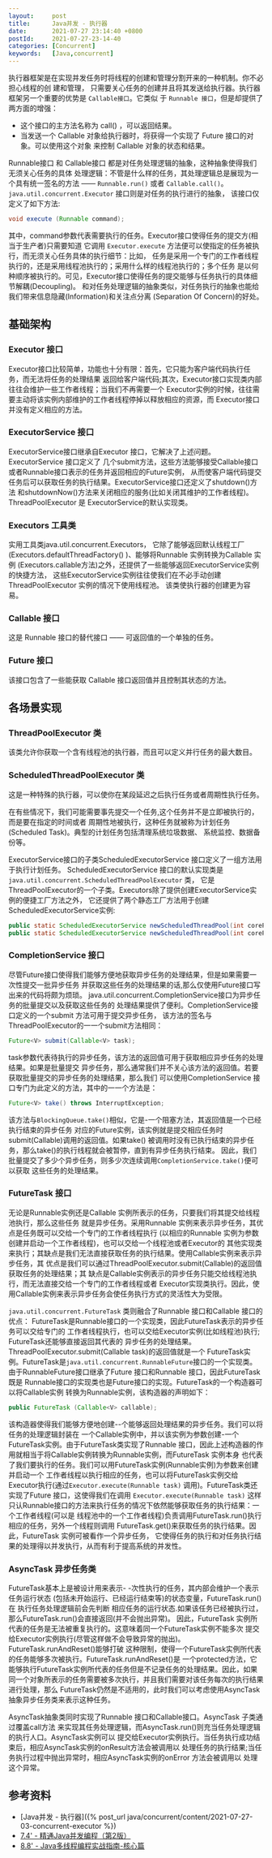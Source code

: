 ```yaml
---
layout:     post
title:      Java并发 - 执行器
date:       2021-07-27 23:14:40 +0800
postId:     2021-07-27-23-14-40
categories: [Concurrent]
keywords:   [Java,concurrent]
---
```


执行器框架是在实现并发任务时将线程的创建和管理分割开来的一种机制。你不必担心线程的创 建和管理，
只需要关心任务的创建并且将其发送给执行器。执行器框架另一个重要的优势是 `Callable接口`。它类似
于 `Runnable 接口`，但是却提供了两方面的增强：
* 这个接口的主方法名称为 call() ，可以返回结果。
* 当发送一个 Callable 对象给执行器时，将获得一个实现了 Future 接口的对象。可以使用这个对象
  来控制 Callable 对象的状态和结果。

Runnable接口 和 Callable接口 都是对任务处理逻辑的抽象，这种抽象使得我们无须关心任务的具体
处理逻辑：不管是什么样的任务，其处理逻辑总是展现为一个具有统一签名的方法 —— `Runnable.run()`
或者 `Callable.call()`。`java.util.concurrent.Executor` 接口则是对任务的执行进行的抽象，
该接口仅定义了如下方法:
```java
void execute (Runnable command);
```

其中，command参数代表需要执行的任务。Executor接口使得任务的提交方(相当于生产者)只需要知道
它调用 `Executor.execute` 方法便可以使指定的任务被执行，而无须关心任务具体的执行细节：比如，
任务是采用一个专门的工作者线程执行的，还是采用线程池执行的；采用什么样的线程池执行的；多个任务
是以何种顺序被执行的。可见，Executor接口使得任务的提交能够与任务执行的具体细节解耦(Decoupling)。
和对任务处理逻辑的抽象类似，对任务执行的抽象也能给我们带来信息隐藏(Information)和关注点分离
(Separation Of Concern)的好处。

## 基础架构

### Executor 接口
Executor接口比较简单，功能也十分有限：首先，它只能为客户端代码执行任务，而无法将任务的处理结果
返回给客户端代码;其次，Executor接口实现类内部往往会维护一些工作者线程；当我们不再需要一个
Executor实例的时候，往往需要主动将该实例内部维护的工作者线程停掉以释放相应的资源，而
Executor接口并没有定义相应的方法。

### ExecutorService 接口
ExecutorService接口继承自Executor 接口，它解决了上述问题。ExecutorService 接口定义了
几个submit方法，这些方法能够接受Callable接口或者Runnable接口表示的任务并返回相应的Future实例，
从而使客户端代码提交任务后可以获取任务的执行结果。ExecutorService接口还定义了shutdown()方法
和shutdownNow()方法来关闭相应的服务(比如关闭其维护的工作者线程)。ThreadPoolExecutor 是
ExecutorService的默认实现类。

### Executors 工具类
实用工具类java.util.concurrent.Executors， 它除了能够返回默认线程工厂
(Executors.defaultThreadFactory() )、能够将Runnable 实例转换为Callable 实例
(Executors.callable方法)之外，还提供了一些能够返回ExecutorService实例的快捷方法，
这些ExecutorService实例往往使我们在不必手动创建ThreadPoolExecutor 实例的情况下使用线程池。
该类使执行器的创建更为容易。

### Callable 接口
这是 Runnable 接口的替代接口 —— 可返回值的一个单独的任务。

### Future 接口
该接口包含了一些能获取 Callable 接口返回值并且控制其状态的方法。

## 各场景实现

### ThreadPoolExecutor 类
该类允许你获取一个含有线程池的执行器，而且可以定义并行任务的最大数目。

### ScheduledThreadPoolExecutor 类
这是一种特殊的执行器，可以使你在某段延迟之后执行任务或者周期性执行任务。

在有些情况下，我们可能需要事先提交一个任务,这个任务并不是立即被执行的，而是要在指定的时间或者
周期性地被执行，这种任务就被称为计划任务(Scheduled Task)。典型的计划任务包括清理系统垃圾数据、
系统监控、数据备份等。

ExecutorService接口的子类ScheduledExecutorService 接口定义了一组方法用于执行计划任务。
ScheduledExecutorService 接口的默认实现类是 `java.util.concurrent.ScheduledThreadPoolExecutor` 类，
它是ThreadPoolExecutor的一个子类。Executors除了提供创建ExecutorService实例的便捷工厂方法之外，
它还提供了两个静态工厂方法用于创建ScheduledExecutorService实例:
```java
public static ScheduledExecutorService newScheduledThreadPool(int corePoolSize);
public static ScheduledExecutorService newScheduledThreadPool(int corePoolSize, ThreadFactory threadFactory);
```

### CompletionService 接口
尽管Future接口使得我们能够方便地获取异步任务的处理结果，但是如果需要一次性提交一批异步任务
并获取这些任务的处理结果的话,那么仅使用Future接口写出来的代码将颇为烦琐。
java.util.concurrent.CompletionService接口为异步任务的批量提交以及获取这些任务的
处理结果提供了便利。CompletionService接口定义的一个submit 方法可用于提交异步任务，
该方法的签名与ThreadPoolExecutor的一一个submit方法相同：
```java
Future<V> submit(Callable<V> task);
```

task参数代表待执行的异步任务，该方法的返回值可用于获取相应异步任务的处理结果。如果是批量提交
异步任务，那么通常我们并不关心该方法的返回值。若要获取批量提交的异步任务的处理结果，那么我们
可以使用CompletionService 接口专门为此定义的方法，其中的一一个方法是：
```java
Future<V> take() throws InterruptException;
```
该方法与`BlockingQueue.take()`相似，它是-一个阻塞方法，其返回值是一个已经执行结束的异步任务
对应的Future实例，该实例就是提交相应任务时submit(Callable<V>)调用的返回值。如果take()
被调用时没有已执行结束的异步任务，那么take()的执行线程就会被暂停，直到有异步任务执行结束。
因此，我们批量提交了多少个异步任务，则多少次连续调用`CompletionService.take()`便可以获取
这些任务的处理结果。

### FutureTask 接口
无论是Runnable实例还是Callable 实例所表示的任务，只要我们将其提交给线程池执行，那么这些任务
就是异步任务。采用Runnable 实例来表示异步任务，其优点是任务既可以交给一个专门的工作者线程执行
(以相应的Runnable 实例为参数创建并启动一个工作者线程)，也可以交给一个线程池或者Executor的
其他实现类来执行；其缺点是我们无法直接获取任务的执行结果。使用Callable实例来表示异步任务，其
优点是我们可以通过ThreadPoolExecutor.submit(Callable<T>)的返回值获取任务的处理结果；其
缺点是Callable实例表示的异步任务只能交给线程池执行，而无法直接交给一个专门的工作者线程或者
Executor实现类执行。因此，使用Callable实例来表示异步任务会使任务执行方式的灵活性大为受限。

`java.util.concurrent.FutureTask` 类则融合了Runnable 接口和Callable 接口的优点：
FutureTask是Runnable接口的一个实现类，因此FutureTask表示的异步任务可以交给专门的
工作者线程执行，也可以交给Executor实例(比如线程池)执行; FutureTask还能够直接返回其代表的
异步任务的处理结果。ThreadPoolExecutor.submit(Callable<T> task)的返回值就是一个
FutureTask实例。FutureTask是`java.util.concurrent.RunnableFuture`接口的一个实现类。
由于RunnableFuture接口继承了Future 接口和Runnable 接口，因此FutureTask 既是
Runnable接口的实现类也是Future接口的实现。FutureTask的一个构造器可以将Callable实例
转换为Runnable实例，该构造器的声明如下：
```java
public FutureTask (Callable<V> callable);
```

该构造器使得我们能够方便地创建--个能够返回处理结果的异步任务。我们可以将任务的处理逻辑封装在
一个Callable实例中，并以该实例为参数创建-一个FutureTask实例。由于FutureTask类实现了Runnable 
接口，因此上述构造器的作用就相当于将Callable实例转换为Runnable实例，而FutureTask 实例本身
也代表了我们要执行的任务。我们可以用FutureTask实例(Runnable实例)为参数来创建并启动一个
工作者线程以执行相应的任务，也可以将FutureTask实例交给Executor执行(通过`Executor.execute(Runnable task)`
调用)。FutureTask类还实现了Future 接口，这使得我们在调用 `Executor.execute(Runnable task)`
这样只认Runnable接口的方法来执行任务的情况下依然能够获取任务的执行结果：一个工作者线程(可以是
线程池中的一个工作者线程)负责调用FutureTask.run()执行相应的任务，另外一个线程则调用
FutureTask.get()来获取任务的执行结果。因此，FutureTask 实例可被看作一个异步任务，
它使得任务的执行和对任务执行结果的处理得以并发执行，从而有利于提高系统的并发性。

### AsyncTask 异步任务类
FutureTask基本上是被设计用来表示- -次性执行的任务，其内部会维护一个表示任务运行状态
(包括未开始运行、已经运行结束等)的状态变量，FutureTask.run()在 执行任务处理逻辑前会先判断
相应任务的运行状态.如果该任务已经被执行过，那么FutureTask.run()会直接返回(并不会抛出异常)。
因此，FutureTask 实例所代表的任务是无法被重复执行的。这意味着同一个FutureTask实例不能多次
提交给Executor实例执行(尽管这样做不会导致异常的抛出)。FutureTask.runAndReset()能够打破
这种限制，使得一个FutureTask实例所代表的任务能够多次被执行。FutureTask.runAndReset()是
一个protected方法，它能够执行FutureTask实例所代表的任务但是不记录任务的处理结果。因此，如果
同一个对象所表示的任务需要被多次执行，并且我们需要对该任务每次的执行结果进行处理，那么 
FutureTask仍然是不适用的，此时我们可以考虑使用AsyncTask抽象异步任务类来表示这种任务。

AsyncTask抽象类同时实现了Runnable 接口和Callable接口。AsyncTask 子类通过覆盖call方法
来实现其任务处理逻辑，而AsyncTask.run()则充当任务处理逻辑的执行人口。AsyncTask实例可以
提交给Executor实例执行。当任务执行成功结束后，相应AsyncTask实例的onResult方法会被调用以
处理任务的执行结果;当任务执行过程中抛出异常时，相应AsyncTask实例的onError 方法会被调用以
处理这个异常。

## 参考资料

* [Java并发 - 执行器]({% post_url java/concurrent/content/2021-07-27-03-concurrent-executor %})
* [7.4' - 精通Java并发编程（第2版）](https://book.douban.com/subject/30327401/)
* [8.8' - Java多线程编程实战指南-核心篇](https://book.douban.com/subject/27034721/)
